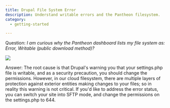 ```yaml
---
title: Drupal File System Error
description: Understand writable errors and the Pantheon filesystem.
category:
  - getting-started

---
```


Question: _I am curious why the Pantheon dashboard lists my file system as: Error, Writable (public download method)?_

![](https://www.getpantheon.com/sites/default/files/docs/desk_images/284378)  

Answer: The root cause is that Drupal's warning you that your settings.php file is writable, and as a security precaution, you should change the permissions. However, in our cloud filesystem, there are multiple layers of protection against exterior entities making changes to your files; so in reality this warning is not critical. If you'd like to address the error status, you can switch your site into SFTP mode, and change the permissions on the settings.php to 644.
